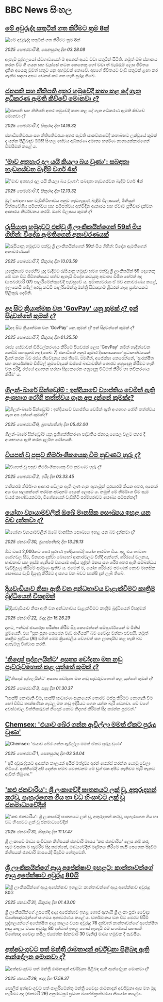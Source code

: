 # BBC News සිංහල## [මේ අවුරුද්ද සතුටින් ගත කිරීමට ක්‍රම 8ක්](https://www.bbc.com/sinhala/articles/czrlp7zknrpo?at_campaign=githubrss)![මේ අවුරුද්ද සතුටින් ගත කිරීමට ක්‍රම 8ක්](https://ichef.bbci.co.uk/ace/standard/240/cpsprodpb/a024/live/62808950-dc75-11ef-a37f-eba91255dc3d.jpg)_2025 පෙබරවාරි 8, සෙනසුරාදා දින 03.28.08_ඇතැම් පුද්ගලයෝ ස්වභාවයෙන් ම අනෙක් අයට වඩා සතුටින් සිටිති. නමුත් ඔබ ස්නානය කරන විට ගී ගයන සහ වැස්සේ නටන කෙනෙකු හෝ වඩා ත් බැරෑරුම් ලෙස ජීවිතය දකින අයෙකු වුවත් සතුට යනු අහඹුවක් නොවේ. අපගේ ජීවිතයට වැඩි සතුටක් ළඟා කර ගැනීම සඳහා අපට වෙනස් කර ගත හැකි පුරුදු තිබේ.## [ජනපති සහ නීතිපති අතර හමුවේදී කතා කළ දේ ගැන අධිකරණ ඇමති කිව්වේ මොනවා ද?](https://www.bbc.com/sinhala/articles/cn57ppq79wno?at_campaign=githubrss)![ජනපති සහ නීතිපති අතර හමුවේදී කතා කළ දේ ගැන අධිකරණ ඇමති කිව්වේ මොනවා ද?](https://ichef.bbci.co.uk/ace/standard/240/cpsprodpb/7b9c/live/a5b3f8a0-e559-11ef-bd1b-d536627785f2.jpg)_2025 පෙබරවාරි 7, සිකුරාදා දින 14.16.32_ජනාධිපතිවරයා සහ නීතිපතිවරයා අතර පැවති සාකච්ඡාවේදී කතාබහට ලක්වූයේ කුමක් ද යන්න පිළිබඳව බීබීසී සිංහල සේවය අධිකරණ අමාත්‍ය හර්ෂණ නානායක්කාරගෙන් විමසීමක් කළේ ය.## ['මාව අතහැර දාල යයි කියලා බය වුණා': සබඳතා හැඩගස්වන බැඳීම් වර්ග 4ක් ](https://www.bbc.com/sinhala/articles/czdl7yg7q2zo?at_campaign=githubrss)!['මාව අතහැර දාල යයි කියලා බය වුණා': සබඳතා හැඩගස්වන බැඳීම් වර්ග 4ක් ](https://ichef.bbci.co.uk/ace/standard/240/cpsprodpb/4d4e/live/08d92af0-e527-11ef-a319-fb4e7360c4ec.jpg)_2025 පෙබරවාරි 7, සිකුරාදා දින 12.13.32_මුල් සබඳතා සහ වැඩිහිටිභාවය අනුව හැඩගැසුණු බැඳීම් විලාසයන්, මිනිසුන් චිත්තවේගීය සමීපත්වය සහ සමීපත්වය අත්විඳින ආකාරය සහ ඒවාට ප්‍රතිචාර දක්වන ආකාරය නිර්වචනය කරයි. ඔබේ විලාසය කුමක් ද?## [රුසියානු හමුදාවට එක්වූ ශ්‍රී ලාංකිකයින්ගෙන් 59ක් මිය ගිහින්: විදේශ ඇමතිගෙන් අනාවරණයක්](https://www.bbc.com/sinhala/articles/c1jg2kx08e5o?at_campaign=githubrss)![රුසියානු හමුදාවට එක්වූ ශ්‍රී ලාංකිකයින්ගෙන් 59ක් මිය ගිහින්: විදේශ ඇමතිගෙන් අනාවරණයක්](https://ichef.bbci.co.uk/ace/standard/240/cpsprodpb/a5fb/live/9b1807a0-e537-11ef-b673-970eeb68de6e.jpg)_2025 පෙබරවාරි 7, සිකුරාදා දින 10.03.59_යුක්‍රේනයට එරෙහිව යුද වැදීමට රුසියානු හමුදාව සමග එක්වූ ශ්‍රී ලාංකිකයින් 59 දෙනෙකු මේ වන විට ජීවිතක්ෂයට පත්ව ඇතැයි විදේශ කටයුතු අමාත්‍ය විජිත හේරත් අද (පෙබරවාරි 07) පාර්ලිමේන්තුවේදී පැවසුවේ ය.
අමාත්‍යවරයා ඒ බව අනාවරණය කළේ, ඉලංකෙයි තමිල් අරසු කට්චි පාර්ලිමේන්තු මන්ත්‍රී සිවඥානම් ශ්‍රීධරන් නැගූ ප්‍රශ්නයකට පිළිතුරු දෙමිනි.## [අද සිට ක්‍රියාත්මක වන 'GovPay' යනු කුමක් ද? ඉන් සිදුවන්නේ කුමක් ද?](https://www.bbc.com/sinhala/articles/cj48zr87yryo?at_campaign=githubrss)![අද සිට ක්‍රියාත්මක වන 'GovPay' යනු කුමක් ද? ඉන් සිදුවන්නේ කුමක් ද?](https://ichef.bbci.co.uk/ace/standard/240/cpsprodpb/d0b5/live/0ef26610-e2f0-11ef-bd1b-d536627785f2.jpg)_2025 පෙබරවාරි 7, සිකුරාදා දින 01.25.50_රාජ්‍ය සේවාවන් ඩිජිටල්කරණය කිරීමේ පියවරක් ලෙස 'GovPay' නමින් හැඳින්වෙන ගෙවීම් පහසුකම අද (පෙබ: 7) ජනාධිපති අනුර කුමාර දිසානායකගේ  ප්‍රධානත්වයෙන් දියත් කරන බව රජය නිවේදනය කර තිබේ.
එමගින්, අපේක්ෂා කෙරෙන්නේ, 'ආරක්ෂිත සහ කාර්යක්ෂම ඩිජිටල් ක්‍රමවේදයක් ඔස්සේ බාධාවකින් තොරව ගනුදෙනු කිරීමට හැකි වන පරිදි, රජයේ ආයතන හරහා සිදුකෙරෙන ගනුදෙනු විධිමත් කිරීම හා නවීකරණය කිරීම' ය.## [ගිලන්-බාරේ සින්ඩ්‍රෝම් : ඉන්දියාවේ ව්‍යාප්තිය වෙමින් ඇති අංශභාග රෝගී තත්ත්වය ගැන අප දන්නේ කුමක්ද?](https://www.bbc.com/sinhala/articles/c3e1xp7lwj2o?at_campaign=githubrss)![ගිලන්-බාරේ සින්ඩ්‍රෝම් : ඉන්දියාවේ ව්‍යාප්තිය වෙමින් ඇති අංශභාග රෝගී තත්ත්වය ගැන අප දන්නේ කුමක්ද?](https://ichef.bbci.co.uk/ace/standard/240/cpsprodpb/4021/live/348b9b10-e220-11ef-a6f3-25c1992afaf0.jpg)_2025 පෙබරවාරි 6, බ්‍රහස්පතින්දා දින 05.42.00_ගිලන්-බාරේ සින්ඩ්‍රෝම් යනු ප්‍රතිශක්තිකරණ පද්ධතිය ස්නායු සෛල වලට පහර දී අංශභාගය ඇති කරන දුර්ලභ රෝගයකි.## [වියපත් වූ පසුව නිර්මාංශිකයෙකු වීම නුවණට හුරු ද?](https://www.bbc.com/sinhala/articles/cr53ev055mgo?at_campaign=githubrss)![වියපත් වූ පසුව නිර්මාංශිකයෙකු වීම නුවණට හුරු ද?](https://ichef.bbci.co.uk/ace/standard/240/cpsprodpb/dc55/live/81fffc10-8fbe-11ef-b3c2-754b6219680e.jpg)_2025 පෙබරවාරි 2, ඉරිදා දින 03.33.45_තනිකරම නිර්මාංශ ආහාර වේලක ඇති ගුණ ගැන ඇතැමුන් පුරසාරම් කියන අතර, අනෙක් අය එය සලකන්නේ තරමක අවදානම් දෙයක් ලෙසට ය. නමුත් මේ නිර්මාංශ වීම සෑම වයස් කාණ්ඩයකටම, විශේෂයෙන් වැඩිහිටි පරම්පරාවට සෞඛ්‍ය සම්පන්නද?## [යෝගා ව්‍යායාමවලින් ඔබේ මානසික සෞඛ්‍යය ඉහළ යන බව දන්නවා ද?](https://www.bbc.com/sinhala/articles/cwyj70kev28o?at_campaign=githubrss)![යෝගා ව්‍යායාමවලින් ඔබේ මානසික සෞඛ්‍යය ඉහළ යන බව දන්නවා ද?](https://ichef.bbci.co.uk/ace/standard/240/cpsprodpb/f970/live/3e5ad8f0-df9f-11ef-8b10-2586d5b73a8c.jpg)_2025 ජනවාරි 30, බ්‍රහස්පතින්දා දින 13.29.13_මීට වසර 2,000කට පෙර පුරාණ ඉන්දියාවේදී යෝග ආරම්භ විය. අද, එය භාවනා යෝගවල සිට, වින්‍යාස දක්වා බොහෝ ආකාරවලට විහිදී ඇත්තේ, ශරීරයේ චලනය, භාවනාව සහ හුස්ම ගැනීමේ ව්‍යායාම ආදිය තුළින් මනස සහ ශරීර අතර ඇති සම්බන්ධය වැඩිදියුණු කිරීමේ අරමුණ ඇතිව ය. එමෙන් ම, යෝග ශරීරයට පමණක් නොව මානසික සෞඛ්‍යය වැඩි දියුණු කිරීමට ද සහය වන බවට සාක්ෂි දැන් ලැබී තිබේ.## [දියවැඩියාව නිසා ඇති වන අන්ධභාවය වැළැක්වීමට කෘත්‍රිම බුද්ධියෙන් විසඳුමක්](https://www.bbc.com/sinhala/articles/cp8qdm8vrjlo?at_campaign=githubrss)![දියවැඩියාව නිසා ඇති වන අන්ධභාවය වැළැක්වීමට කෘත්‍රිම බුද්ධියෙන් විසඳුමක්](https://ichef.bbci.co.uk/ace/standard/240/cpsprodpb/cf26/live/d0ac59c0-d94d-11ef-bc01-8f2c83dad217.jpg)_2025 ජනවාරි 22, බදාදා දින 15.26.29_දැනට, ෆන්ඩස් ඡායාරූප පරීක්ෂා කිරීම සිදු කෙරෙන්නේ සම්පූර්ණයෙන් ම මිනිස් ශ්‍රමයෙනි. එය "පුන පුනා කෙරෙන වැඩ රාශියක්" බව වෛද්‍ය චන්නා පවසයි. නමුත් කෘත්‍රිම බුද්ධිය (AI) මගින් මෙම ක්‍රියාවලිය වේගවත් සහ ලාභදායීව කළ හැකි බව ඇතැම්හු විශ්වාස කරති.## ['නිදොස් පුද්ගලයින්ට' අසත්‍ය චෝදනා මත නඩු පැවරුවහොත් කළ යුත්තේ කුමක් ද?](https://www.bbc.com/sinhala/articles/cdd9551yyd4o?at_campaign=githubrss)!['නිදොස් පුද්ගලයින්ට' අසත්‍ය චෝදනා මත නඩු පැවරුවහොත් කළ යුත්තේ කුමක් ද?](https://ichef.bbci.co.uk/ace/standard/240/cpsprodpb/649e/live/ffd5c070-dfc3-11ef-aa66-cde6e2edab48.jpg)_2025 පෙබරවාරි 3, සඳුදා දින 01.30.37_"සාක්ෂි නොමැති වීම, සාක්ෂි සාධාරණ සැකයෙන් තොරව ඔප්පු කිරීමට නොහැකි වීම හෝ විවිධ තාක්ෂණික ගැටලු මත නඩු ඉදිරියට ගෙන යන්න බැරි වෙනවා. මේ වගේ අවස්ථාවල විත්තිකරුවන් නිදොස් කොට නිදහස් කිරීමක් සිදු කරන්න පුළුවන්."## [Chemsex: 'එයාව බේර ගන්න ඇවිල්ලා මමත් ඒකට පුරුදු වුණා'](https://www.bbc.com/sinhala/articles/cjw4y7pnp3qo?at_campaign=githubrss)![Chemsex: 'එයාව බේර ගන්න ඇවිල්ලා මමත් ඒකට පුරුදු වුණා'](https://ichef.bbci.co.uk/ace/standard/240/cpsprodpb/e12f/live/1ad81730-dfc7-11ef-a819-277e390a7a08.jpg)_2025 පෙබරවාරි 1, සෙනසුරාදා දින 03.34.04_''අපි අවුරුද්දකට ආසන්න කාලයක් අයිස් මත්ද්‍රව්‍ය අරන් සෙක්ස් කරන්න යොමු වෙලා හිටියේ. අන්තිමේදී අපි දෙන්න හම්බ වෙනවනම් මේ ඩ්‍රග් එක අපිට නැතිවම බැරි තැනට ඇවිත් තිබුණා.''## ['කළු ජනවාරිය': ශ්‍රී ලංකාවේදී ඝාතනයට ලක් වූ, අතුරුදහන් කරවූ, පැහැරගෙන ගිය හා වධ හිංසාවට ලක් වූ ජනමාධ්‍යවේදීන්](https://www.bbc.com/sinhala/articles/c8ed9xj1d2wo?at_campaign=githubrss)!['කළු ජනවාරිය': ශ්‍රී ලංකාවේදී ඝාතනයට ලක් වූ, අතුරුදහන් කරවූ, පැහැරගෙන ගිය හා වධ හිංසාවට ලක් වූ ජනමාධ්‍යවේදීන්](https://ichef.bbci.co.uk/ace/standard/240/cpsprodpb/7695/live/0d137350-dfc3-11ef-aa66-cde6e2edab48.jpg)_2025 ජනවාරි 31, සිකුරාදා දින 11.17.47_ශ්‍රී ලංකාවේ මාධ්‍ය සංවිධාන කිහිපයක් ජනවාරි මාසය 'කළු ජනවාරිය' ලෙස නම් කර, සෑම වසරක ම සැමරීම සිදු කරන්නේ, මාධ්‍යවේදීන් මර්දනය කිරීමේ කැපී පෙනෙන සිදුවීම් කිහිපයක් ජනවාරි මාසයේදී සිදුවීම හේතුවෙනි.## [ශ්‍රී ලාංකිකයින්ගේ ආයු අපේක්ෂාව ඉහළට: කාන්තාවන්ගේ ආයු අපේක්ෂාව අවුරුදු 80යි](https://www.bbc.com/sinhala/articles/cx2jp8w9y90o?at_campaign=githubrss)![ශ්‍රී ලාංකිකයින්ගේ ආයු අපේක්ෂාව ඉහළට: කාන්තාවන්ගේ ආයු අපේක්ෂාව අවුරුදු 80යි](https://ichef.bbci.co.uk/ace/standard/240/cpsprodpb/6400/live/c1f51600-df7f-11ef-a319-fb4e7360c4ec.jpg)_2025 ජනවාරි 31, සිකුරාදා දින 01.43.00_ශ්‍රී ලාංකිකයින්ගේ උපතේදී ආයු අපේක්ෂාව ඉහළ ගොස් ඇතැයි ශ්‍රී ලංකා ප්‍රජා වෛද්‍ය විශේෂඥවරුන්ගේ සංගමය අනාවරණය කළේ ය.
වර්තමානය වන විට මෙරට පිරිමි පුද්ගලයන්ගේ අපේක්ෂිත ආයු කාලය වයස අවුරුදු  76 දක්වාත් කාන්තාවන්ගේ අපේක්ෂිත ආයු කාලය වයස අවුරුදු 80 දක්වාත් ඉහළ ගොස් ඇතැයි එම සංගමයේ සභාපති විශේෂඥ වෛද්‍ය කපිල ජයරත්න  (ජනවාරි 30 වැනිදා)  මාධ්‍ය හමුවක දී පැවසීය.## [අත්අඩංගුවට පත් මන්ත්‍රී රාමනාදන් අර්ච්චුනා පිළිබඳ ඇති ආන්දෝලන මොනවා ද?](https://www.bbc.com/sinhala/articles/c04ngrgqev4o?at_campaign=githubrss)![අත්අඩංගුවට පත් මන්ත්‍රී රාමනාදන් අර්ච්චුනා පිළිබඳ ඇති ආන්දෝලන මොනවා ද?](https://ichef.bbci.co.uk/ace/standard/240/cpsprodpb/9ed7/live/e98507d0-de34-11ef-957d-39377e0b990a.jpg)_2025 ජනවාරි 29, බදාදා දින 17.59.37_පොලිස් අත්අඩංගුවට පත් පාර්ලිමේන්තු මන්ත්‍රී වෛද්‍ය රාමනාදන් අර්ච්චුනා ඇප මත මුදා හැරීමට අද (ජනවාරි 29) අනුරාධපුර ප්‍රධාන මහේස්ත්‍රාත්වරයා නියෝග කළේය.